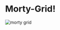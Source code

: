 # Morty-Grid!

![morty grid](https://user-images.githubusercontent.com/125913710/223536105-451976e1-31d7-4118-98db-f06b609d6a15.png)
